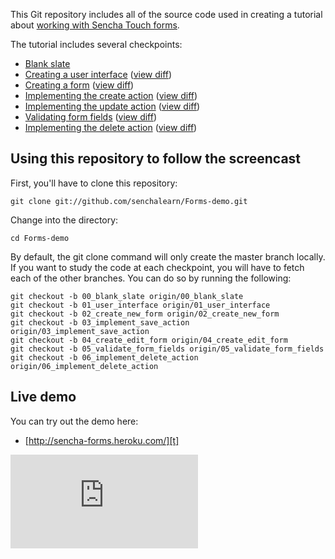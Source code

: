 This Git repository includes all of the source code used in creating a tutorial about [working with Sencha Touch forms][t].

The tutorial includes several checkpoints:

* [Blank slate][00]
* [Creating a user interface][01] ([view diff][00-01])
* [Creating a form][02] ([view diff][01-02])
* [Implementing the create action][03] ([view diff][02-03])
* [Implementing the update action][04] ([view diff][03-04])
* [Validating form fields][05] ([view diff][04-05])
* [Implementing the delete action][06] ([view diff][05-06])

## Using this repository to follow the screencast

First, you'll have to clone this repository:

    git clone git://github.com/senchalearn/Forms-demo.git

Change into the directory:

    cd Forms-demo

By default, the git clone command will only create the master branch locally. If you want to study the code at each checkpoint, you will have to fetch each of the other branches. You can do so by running the following:

    git checkout -b 00_blank_slate origin/00_blank_slate
    git checkout -b 01_user_interface origin/01_user_interface
    git checkout -b 02_create_new_form origin/02_create_new_form
    git checkout -b 03_implement_save_action origin/03_implement_save_action
    git checkout -b 04_create_edit_form origin/04_create_edit_form
    git checkout -b 05_validate_form_fields origin/05_validate_form_fields
    git checkout -b 06_implement_delete_action origin/06_implement_delete_action

## Live demo

You can try out the demo here:

* [http://sencha-forms.heroku.com/][t]

![link QR code](http://qrcode.kaywa.com/img.php?s=5&d=http%3A%2F%2Fsencha-forms.heroku.com%2F)


[t]: http://www.sencha.com/learn/working-with-forms/

[00]: https://github.com/senchalearn/Forms-demo/tree/00_blank_slate
[01]: https://github.com/senchalearn/Forms-demo/tree/01_user_interface
[02]: https://github.com/senchalearn/Forms-demo/tree/02_create_new_form
[03]: https://github.com/senchalearn/Forms-demo/tree/03_implement_save_action
[04]: https://github.com/senchalearn/Forms-demo/tree/04_create_edit_form
[05]: https://github.com/senchalearn/Forms-demo/tree/05_validate_form_fields
[06]: https://github.com/senchalearn/Forms-demo/tree/06_implement_delete_action

[00-01]: https://github.com/senchalearn/Forms-demo/compare/00_blank_slate...01_user_interface
[01-02]: https://github.com/senchalearn/Forms-demo/compare/01_user_interface...02_create_new_form
[02-03]: https://github.com/senchalearn/Forms-demo/compare/02_create_new_form...03_implement_save_action
[03-04]: https://github.com/senchalearn/Forms-demo/compare/03_implement_save_action...04_create_edit_form
[04-05]: https://github.com/senchalearn/Forms-demo/compare/04_create_edit_form...05_validate_form_fields
[05-06]: https://github.com/senchalearn/Forms-demo/compare/05_validate_form_fields...06_implement_delete_action
